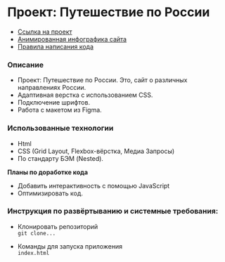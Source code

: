 # Проект: Путешествие по России
* [Ссылка на проект](https://meder84.github.io/russian-travel/index.html)
* [Анимированная инфографика сайта](https://github.com/Meder84/Meder84/blob/main/gif/russianTravel1024.gif)
* [Правила написания кода](https://code.s3.yandex.net/web-developer/landings/design-rules/index.html)

### Описание
* Проект: Путешествие по России. Это, сайт о различных направлениях России.
* Адаптивная верстка с использованием CSS.
* Подключение шрифтов. 
* Работа с макетом из Figma.

### Использованные технологии
* Html
* CSS (Grid Layout, Flexbox-вёрстка, Медиа Запросы)
* По стандарту БЭМ (Nested).

**Планы по доработке кода**
* Добавить интерактивность с помощью JavaScript
* Оптимизировать код.

### Инструкция по развёртыванию и системные требования:
* Клонировать репозиторий <br>
`git clone...`

* Команды для запуска приложения <br> 
`index.html`
